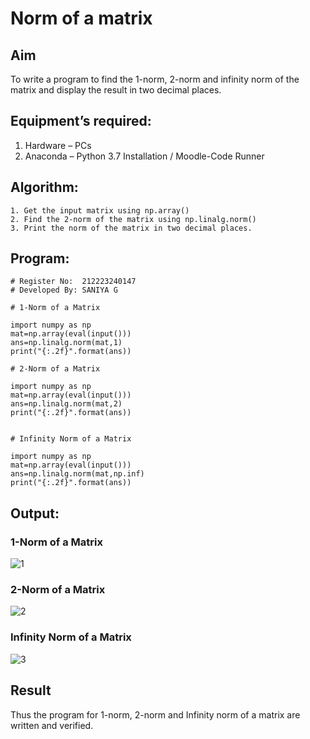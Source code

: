 # Norm of a matrix
## Aim
To write a program to find the 1-norm, 2-norm and infinity norm of the matrix and display the result in two decimal places.
## Equipment’s required:
1.	Hardware – PCs
2.	Anaconda – Python 3.7 Installation / Moodle-Code Runner
## Algorithm:
	1. Get the input matrix using np.array()   
    2. Find the 2-norm of the matrix using np.linalg.norm()
	3. Print the norm of the matrix in two decimal places.
## Program:
```
# Register No:  212223240147
# Developed By: SANIYA G

# 1-Norm of a Matrix

import numpy as np
mat=np.array(eval(input()))
ans=np.linalg.norm(mat,1)
print("{:.2f}".format(ans))

# 2-Norm of a Matrix

import numpy as np
mat=np.array(eval(input()))
ans=np.linalg.norm(mat,2)
print("{:.2f}".format(ans))


# Infinity Norm of a Matrix

import numpy as np
mat=np.array(eval(input()))
ans=np.linalg.norm(mat,np.inf)
print("{:.2f}".format(ans))

```
## Output:
### 1-Norm of a Matrix
![1](https://github.com/saniyaganesamoorthy/Norm-of-a-matrix/assets/145742583/df2bae94-181d-436f-bd8f-dcf84bf6257d)

### 2-Norm of a Matrix
![2](https://github.com/saniyaganesamoorthy/Norm-of-a-matrix/assets/145742583/d5c243fc-7b22-4ea8-9300-b97e7506b04a)

### Infinity Norm of a Matrix
![3](https://github.com/saniyaganesamoorthy/Norm-of-a-matrix/assets/145742583/415b48ba-0288-4ffa-92e4-a31dc18fef55)


## Result
Thus the program for 1-norm, 2-norm and Infinity norm of a matrix are written and verified.
